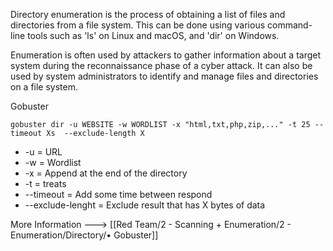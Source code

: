 
Directory enumeration is the process of obtaining a list of files and directories from a file system. This can be done using various command-line tools such as 'ls' on Linux and macOS, and 'dir' on Windows. 

Enumeration is often used by attackers to gather information about a target system during the reconnaissance phase of a cyber attack. It can also be used by system administrators to identify and manage files and directories on a file system.

Gobuster
```
gobuster dir -u WEBSITE -w WORDLIST -x "html,txt,php,zip,..." -t 25 --timeout Xs  --exclude-length X
```
- -u = URL
- -w = Wordlist
- -x = Append at the end of the directory
- -t = treats
- --timeout = Add some time between respond
- --exclude-lenght = Exclude result that has X bytes of data


More Information ---> [[Red Team/2 - Scanning + Enumeration/2 - Enumeration/Directory/• Gobuster]]